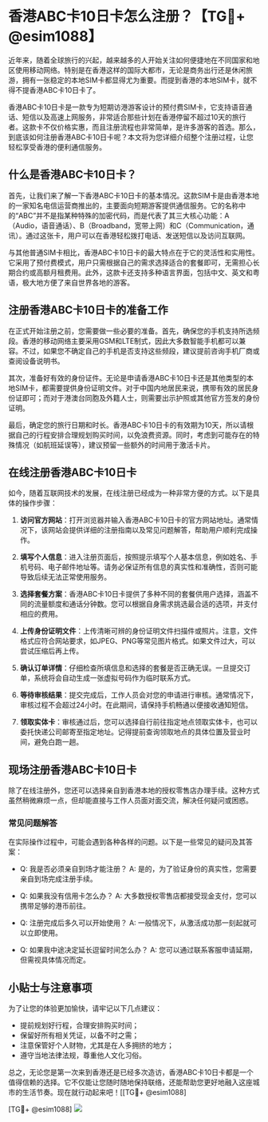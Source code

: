 # 香港ABC卡10日卡怎么注册？【TG💪+ @esim1088】

近年来，随着全球旅行的兴起，越来越多的人开始关注如何便捷地在不同国家和地区使用移动网络。特别是在香港这样的国际大都市，无论是商务出行还是休闲旅游，拥有一张稳定的本地SIM卡都显得尤为重要。而提到香港的本地SIM卡，就不得不提香港ABC卡10日卡了。

香港ABC卡10日卡是一款专为短期访港游客设计的预付费SIM卡，它支持语音通话、短信以及高速上网服务，非常适合那些计划在香港停留不超过10天的旅行者。这款卡不仅价格实惠，而且注册流程也非常简单，是许多游客的首选。那么，到底该如何注册香港ABC卡10日卡呢？本文将为您详细介绍整个注册过程，让您轻松享受香港的便利通信服务。

## 什么是香港ABC卡10日卡？

首先，让我们来了解一下香港ABC卡10日卡的基本情况。这款SIM卡是由香港本地的一家知名电信运营商推出的，主要面向短期游客提供通信服务。它的名称中的“ABC”并不是指某种特殊的加密代码，而是代表了其三大核心功能：A（Audio，语音通话）、B（Broadband，宽带上网）和C（Communication，通讯）。通过这张卡，用户可以在香港轻松拨打电话、发送短信以及访问互联网。

与其他普通SIM卡相比，香港ABC卡10日卡的最大特点在于它的灵活性和实用性。它采用了预付费模式，用户只需根据自己的需求选择适合的套餐即可，无需担心长期合约或高额月租费用。此外，这款卡还支持多种语言界面，包括中文、英文和粤语，极大地方便了来自世界各地的游客。

## 注册香港ABC卡10日卡的准备工作

在正式开始注册之前，您需要做一些必要的准备。首先，确保您的手机支持所选频段。香港的移动网络主要采用GSM和LTE制式，因此大多数智能手机都可以兼容。不过，如果您不确定自己的手机是否支持这些频段，建议提前咨询手机厂商或查阅设备说明书。

其次，准备好有效的身份证件。无论是申请香港ABC卡10日卡还是其他类型的本地SIM卡，都需要提供身份证明文件。对于中国内地居民来说，携带有效的居民身份证即可；而对于港澳台同胞及外籍人士，则需要出示护照或其他官方签发的身份证明。

最后，确定您的旅行日期和时长。香港ABC卡10日卡的有效期为10天，所以请根据自己的行程安排合理规划购买时间，以免浪费资源。同时，考虑到可能存在的特殊情况（如航班延误等），建议预留一些额外的时间用于激活卡片。

## 在线注册香港ABC卡10日卡

如今，随着互联网技术的发展，在线注册已经成为一种非常方便的方式。以下是具体的操作步骤：

1. **访问官方网站**：打开浏览器并输入香港ABC卡10日卡的官方网站地址。通常情况下，该网站会提供详细的注册指南以及常见问题解答，帮助用户顺利完成操作。
   
2. **填写个人信息**：进入注册页面后，按照提示填写个人基本信息，例如姓名、手机号码、电子邮件地址等。请务必保证所有信息的真实性和准确性，否则可能导致后续无法正常使用服务。

3. **选择套餐方案**：香港ABC卡10日卡提供了多种不同的套餐供用户选择，涵盖不同的流量额度和通话分钟数。您可以根据自身需求挑选最合适的选项，并支付相应的费用。

4. **上传身份证明文件**：上传清晰可辨的身份证明文件扫描件或照片。注意，文件格式应符合网站要求，如JPEG、PNG等常见图片格式。如果文件过大，可以尝试压缩后再上传。

5. **确认订单详情**：仔细检查所填信息和选择的套餐是否正确无误。一旦提交订单，系统将会自动生成一张虚拟号码作为临时联系方式。

6. **等待审核结果**：提交完成后，工作人员会对您的申请进行审核。通常情况下，审核过程不会超过24小时。在此期间，请保持手机畅通以便接收通知短信。

7. **领取实体卡**：审核通过后，您可以选择自行前往指定地点领取实体卡，也可以委托快递公司邮寄至指定地址。记得提前查询领取地点的具体位置及营业时间，避免白跑一趟。

## 现场注册香港ABC卡10日卡

除了在线注册外，您还可以选择亲自到香港本地的授权零售店办理手续。这种方式虽然稍微麻烦一点，但却能直接与工作人员面对面交流，解决任何疑问或困惑。

### 常见问题解答

在实际操作过程中，可能会遇到各种各样的问题。以下是一些常见的疑问及其答案：

- Q: 我是否必须亲自到场才能注册？
  A: 是的，为了验证身份的真实性，您需要亲自到场完成注册手续。

- Q: 如果我没有信用卡怎么办？
  A: 大多数授权零售店都接受现金支付，您可以携带足够的港币前往。

- Q: 注册完成后多久可以开始使用？
  A: 一般情况下，从激活成功那一刻起就可以立即使用。

- Q: 如果我中途决定延长逗留时间怎么办？
  A: 您可以通过联系客服申请延期，但需视具体情况而定。

## 小贴士与注意事项

为了让您的体验更加愉快，请牢记以下几点建议：

- 提前规划好行程，合理安排购买时间；
- 保留好所有相关凭证，以备不时之需；
- 注意保管好个人财物，尤其是在人多拥挤的地方；
- 遵守当地法律法规，尊重他人文化习俗。

总之，无论您是第一次来到香港还是已经多次造访，香港ABC卡10日卡都是一个值得信赖的选择。它不仅能让您随时随地保持联络，还能帮助您更好地融入这座城市的生活节奏。现在就行动起来吧！[[TG💪+ @esim1088]

[TG💪+ @esim1088] ![](https://i.postimg.cc/4NQfJmqS/Snipaste-2025-05-13-00-14-12.png)